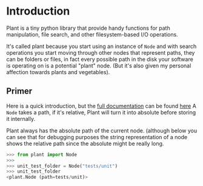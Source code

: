 # Introduction

Plant is a tiny python library that provide handy functions for path
manipulation, file search, and other filesystem-based I/O operations.

It's called plant because you start using an instance of `Node` and
with search operations you start moving through other nodes that
represent paths, they can be folders or files, in fact every possible
path in the disk your software is operating on is a potential "plant"
node. (But it's also given my personal affection towards plants and
vegetables).

## Primer

Here is a quick introduction, but the
[full documentation](http://falcao.it/plant) can be found
[here](http://falcao.it/plant) A `Node` takes a path, if it's
relative, Plant will turn it into absolute before storing it
internally.

Plant always has the absolute path of the current node. (although
below you can see that for debugging purposes the string
representation of a node shows the relative path since the absolute
might be really long.

```python
>>> from plant import Node
>>>
>>> unit_test_folder = Node("tests/unit")
>>> unit_test_folder
<plant.Node (path=tests/unit)>
```
